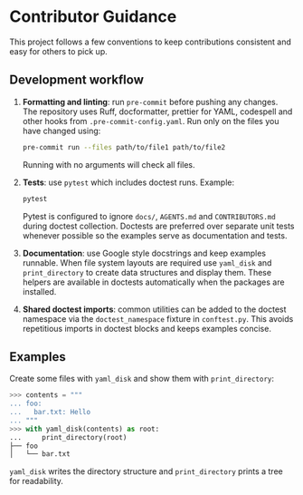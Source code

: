 # Contributor Guidance

This project follows a few conventions to keep contributions consistent and easy
for others to pick up.

## Development workflow

1. **Formatting and linting**: run `pre-commit` before pushing any changes.
    The repository uses Ruff, docformatter, prettier for YAML, codespell and
    other hooks from `.pre-commit-config.yaml`. Run only on the files you have
    changed using:

    ```bash
    pre-commit run --files path/to/file1 path/to/file2
    ```

    Running with no arguments will check all files.

2. **Tests**: use `pytest` which includes doctest runs. Example:

    ```bash
    pytest
    ```

    Pytest is configured to ignore `docs/`, `AGENTS.md` and `CONTRIBUTORS.md`
    during doctest collection. Doctests are preferred over separate unit tests
    whenever possible so the examples serve as documentation and tests.

3. **Documentation**: use Google style docstrings and keep examples runnable.
    When file system layouts are required use `yaml_disk` and `print_directory`
    to create data structures and display them. These helpers are available in
    doctests automatically when the packages are installed.

4. **Shared doctest imports**: common utilities can be added to the doctest
    namespace via the `doctest_namespace` fixture in `conftest.py`. This avoids
    repetitious imports in doctest blocks and keeps examples concise.

## Examples

Create some files with `yaml_disk` and show them with `print_directory`:

```python
>>> contents = """
... foo:
...   bar.txt: Hello
... """
>>> with yaml_disk(contents) as root:
...     print_directory(root)
├── foo
│   └── bar.txt
```

`yaml_disk` writes the directory structure and `print_directory` prints a tree
for readability.
